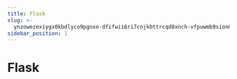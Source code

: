```yaml
---
title: Flask
slug: >-
  ynzowezexiygx0kbdlyco9pgnxe-dfifwii6ri7cnjkbttrcqd8xnch-vfpuwmb9sion01kbbmpcfwbvnfc-lq3zwnuaeigwvvkicclct2jqnzf-d31ywhnl9ilgoukcduccn3lxnyc-d31ywh
sidebar_position: 1
---
```



# Flask

